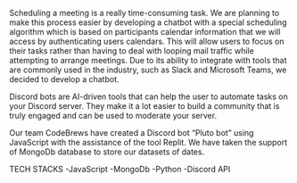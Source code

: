 Scheduling a meeting is a really time-consuming task. We are planning to make this process easier by developing a chatbot with a special scheduling algorithm which is based on participants calendar information that we will access by authenticating users calendars. This will allow users to focus on their tasks rather than having to deal with looping mail traffic while attempting to arrange meetings. Due to its ability to integrate with tools that are commonly used in the industry, such as Slack and Microsoft Teams, we decided to develop a chatbot.

Discord bots are AI-driven tools that can help the user to automate tasks on your Discord server. They make it a lot easier to build a community that is truly engaged and can be used to moderate your server.

Our team CodeBrews have created a Discord bot “Pluto bot” using JavaScript with the assistance of the tool Replit. We have taken the support of MongoDb database to store our datasets of dates.

TECH STACKS
-JavaScript
-MongoDb
-Python
-Discord API



